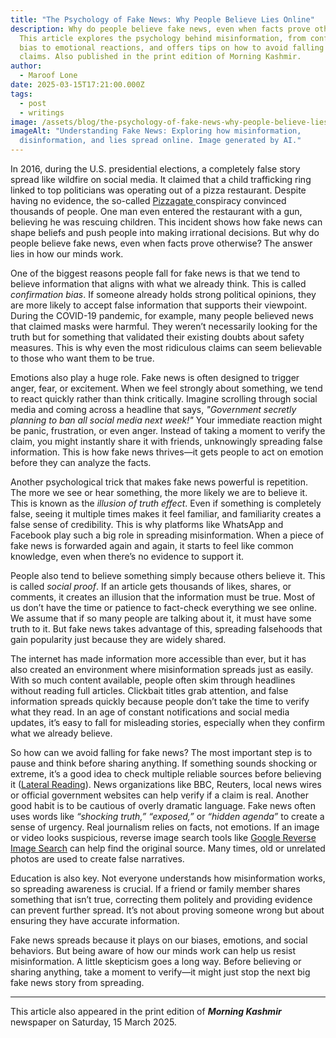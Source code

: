 ```yaml
---
title: "The Psychology of Fake News: Why People Believe Lies Online"
description: Why do people believe fake news, even when facts prove otherwise?
  This article explores the psychology behind misinformation, from confirmation
  bias to emotional reactions, and offers tips on how to avoid falling for false
  claims. Also published in the print edition of Morning Kashmir.
author:
  - Maroof Lone
date: 2025-03-15T17:21:00.000Z
tags:
  - post
  - writings
image: /assets/blog/the-psychology-of-fake-news-why-people-believe-lies-online.jpg
imageAlt: "Understanding Fake News: Exploring how misinformation,
  disinformation, and lies spread online. Image generated by AI."
---
```

In 2016, during the U.S. presidential elections, a completely false story spread like wildfire on social media. It claimed that a child trafficking ring linked to top politicians was operating out of a pizza restaurant. Despite having no evidence, the so-called [Pizzagate ](https://en.wikipedia.org/wiki/Pizzagate_conspiracy_theory) conspiracy convinced thousands of people. One man even entered the restaurant with a gun, believing he was rescuing children. This incident shows how fake news can shape beliefs and push people into making irrational decisions. But why do people believe fake news, even when facts prove otherwise? The answer lies in how our minds work.

One of the biggest reasons people fall for fake news is that we tend to believe information that aligns with what we already think. This is called *confirmation bias*. If someone already holds strong political opinions, they are more likely to accept false information that supports their viewpoint. During the COVID-19 pandemic, for example, many people believed news that claimed masks were harmful. They weren’t necessarily looking for the truth but for something that validated their existing doubts about safety measures. This is why even the most ridiculous claims can seem believable to those who want them to be true.

Emotions also play a huge role. Fake news is often designed to trigger anger, fear, or excitement. When we feel strongly about something, we tend to react quickly rather than think critically. Imagine scrolling through social media and coming across a headline that says, *"Government secretly planning to ban all social media next week!"* Your immediate reaction might be panic, frustration, or even anger. Instead of taking a moment to verify the claim, you might instantly share it with friends, unknowingly spreading false information. This is how fake news thrives—it gets people to act on emotion before they can analyze the facts.

Another psychological trick that makes fake news powerful is repetition. The more we see or hear something, the more likely we are to believe it. This is known as the *illusion of truth effect*. Even if something is completely false, seeing it multiple times makes it feel familiar, and familiarity creates a false sense of credibility. This is why platforms like WhatsApp and Facebook play such a big role in spreading misinformation. When a piece of fake news is forwarded again and again, it starts to feel like common knowledge, even when there’s no evidence to support it.

People also tend to believe something simply because others believe it. This is called *social proof*. If an article gets thousands of likes, shares, or comments, it creates an illusion that the information must be true. Most of us don’t have the time or patience to fact-check everything we see online. We assume that if so many people are talking about it, it must have some truth to it. But fake news takes advantage of this, spreading falsehoods that gain popularity just because they are widely shared.

The internet has made information more accessible than ever, but it has also created an environment where misinformation spreads just as easily. With so much content available, people often skim through headlines without reading full articles. Clickbait titles grab attention, and false information spreads quickly because people don’t take the time to verify what they read. In an age of constant notifications and social media updates, it’s easy to fall for misleading stories, especially when they confirm what we already believe.

So how can we avoid falling for fake news? The most important step is to pause and think before sharing anything. If something sounds shocking or extreme, it’s a good idea to check multiple reliable sources before believing it ([Lateral Reading](https://www.scribbr.com/frequently-asked-questions/what-is-lateral-reading/)). News organizations like BBC, Reuters, local news wires or official government websites can help verify if a claim is real. Another good habit is to be cautious of overly dramatic language. Fake news often uses words like *“shocking truth,” “exposed,”* or *“hidden agenda”* to create a sense of urgency. Real journalism relies on facts, not emotions. If an image or video looks suspicious, reverse image search tools like [Google Reverse Image Search](https://images.google.com/) can help find the original source. Many times, old or unrelated photos are used to create false narratives.

Education is also key. Not everyone understands how misinformation works, so spreading awareness is crucial. If a friend or family member shares something that isn’t true, correcting them politely and providing evidence can prevent further spread. It’s not about proving someone wrong but about ensuring they have accurate information.

Fake news spreads because it plays on our biases, emotions, and social behaviors. But being aware of how our minds work can help us resist misinformation. A little skepticism goes a long way. Before believing or sharing anything, take a moment to verify—it might just stop the next big fake news story from spreading.

- - -

This article also appeared in the print edition of ***Morning Kashmir*** newspaper on Saturday, 15 March 2025.

